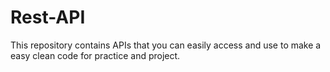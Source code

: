 # Rest-API
This repository contains APIs that you can easily access and use to make a easy clean code for practice and project.
